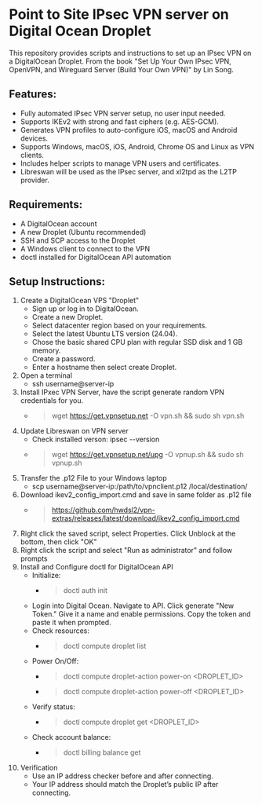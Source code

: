 # Point to Site IPsec VPN server on Digital Ocean Droplet

This repository provides scripts and instructions
to set up an IPsec VPN on a DigitalOcean Droplet.
From the book "Set Up Your Own IPsec VPN, OpenVPN, and Wireguard Server (Build Your Own VPN)" by Lin Song.

## Features:

- Fully automated IPsec VPN server setup, no user input needed.
- Supports IKEv2 with strong and fast ciphers (e.g. AES-GCM).
- Generates VPN profiles to auto-configure iOS, macOS and Android devices.
- Supports Windows, macOS, iOS, Android, Chrome OS and Linux as VPN clients.
- Includes helper scripts to manage VPN users and certificates.
- Libreswan will be used as the IPsec server, and xl2tpd as the L2TP provider.

## Requirements:

- A DigitalOcean account
- A new Droplet (Ubuntu recommended)
- SSH and SCP access to the Droplet
- A Windows client to connect to the VPN
- doctl installed for DigitalOcean API automation

## Setup Instructions:

1. Create a DigitalOcean VPS "Droplet"
   - Sign up or log in to DigitalOcean.
   - Create a new Droplet.
   - Select datacenter region based on your requirements.
   - Select the latest Ubuntu LTS version (24.04).
   - Chose the basic shared CPU plan with regular SSD disk and 1 GB memory.
   - Create a password.
   - Enter a hostname then select create Droplet.
2. Open a terminal
   - ssh username@server-ip
3. Install IPxec VPN Server, have the script generate random VPN credentials for you.
   - > wget https://get.vpnsetup.net -O vpn.sh && sudo sh vpn.sh
4. Update Libreswan on VPN server
   - Check installed verson: ipsec --version
   - > wget https://get.vpnsetup.net/upg -O vpnup.sh && sudo sh vpnup.sh
5. Transfer the .p12 File to your Windows laptop
   - scp username@server-ip:/path/to/vpnclient.p12 /local/destination/
6. Download ikev2_config_import.cmd and save in same folder as .p12 file
   - > https://github.com/hwdsl2/vpn-extras/releases/latest/download/ikev2_config_import.cmd
7. Right click the saved script, select Properties. Click Unblock at the bottom, then click "OK"
8. Right click the script and select "Run as administrator" and follow prompts
9. Install and Configure doctl for DigitalOcean API
   - Initialize:
     - > doctl auth init
   - Login into Digital Ocean. Navigate to API. Click generate "New Token."
     Give it a name and enable permissions. Copy the token and paste it when prompted.
   - Check resources:
     - > doctl compute droplet list
   - Power On/Off:
     - > doctl compute droplet-action power-on <DROPLET_ID>
     - > doctl compute droplet-action power-off <DROPLET_ID>
   - Verify status:
     - > doctl compute droplet get <DROPLET_ID>
   - Check account balance:
     - > doctl billing balance get
10. Verification
    - Use an IP address checker before and after connecting.
    - Your IP address should match the Droplet’s public IP after connecting.
